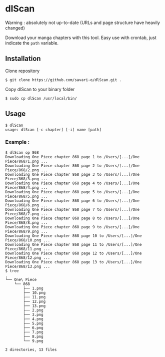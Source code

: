 # dlScan

Warning : absolutely not up-to-date (URLs and page structure have heavily changed)

Download your manga chapters with this tool.
Easy use with crontab, just indicate the `path` variable.

## Installation
Clone repository

    $ git clone https://github.com/savari-o/dlScan.git .

Copy dlScan to your binary folder

    $ sudo cp dlScan /usr/local/bin/

## Usage

    $ dlScan
    usage: dlScan [-c chapter] [-i] name [path]

### Example :

    $ dlScan op 868
    Downloading One Piece chapter 868 page 1 to /Users/[...]/One Piece/868/1.png ...
    Downloading One Piece chapter 868 page 2 to /Users/[...]/One Piece/868/2.png ...
    Downloading One Piece chapter 868 page 3 to /Users/[...]/One Piece/868/3.png ...
    Downloading One Piece chapter 868 page 4 to /Users/[...]/One Piece/868/4.png ...
    Downloading One Piece chapter 868 page 5 to /Users/[...]/One Piece/868/5.png ...
    Downloading One Piece chapter 868 page 6 to /Users/[...]/One Piece/868/6.png ...
    Downloading One Piece chapter 868 page 7 to /Users/[...]/One Piece/868/7.png ...
    Downloading One Piece chapter 868 page 8 to /Users/[...]/One Piece/868/8.png ...
    Downloading One Piece chapter 868 page 9 to /Users/[...]/One Piece/868/9.png ...
    Downloading One Piece chapter 868 page 10 to /Users/[...]/One Piece/868/10.png ...
    Downloading One Piece chapter 868 page 11 to /Users/[...]/One Piece/868/11.png ...
    Downloading One Piece chapter 868 page 12 to /Users/[...]/One Piece/868/12.png ...
    Downloading One Piece chapter 868 page 13 to /Users/[...]/One Piece/868/13.png ...
    $ tree
    .
    └── One\ Piece
        └── 868
            ├── 1.png
            ├── 10.png
            ├── 11.png
            ├── 12.png
            ├── 13.png
            ├── 2.png
            ├── 3.png
            ├── 4.png
            ├── 5.png
            ├── 6.png
            ├── 7.png
            ├── 8.png
            └── 9.png
    
    2 directories, 13 files
